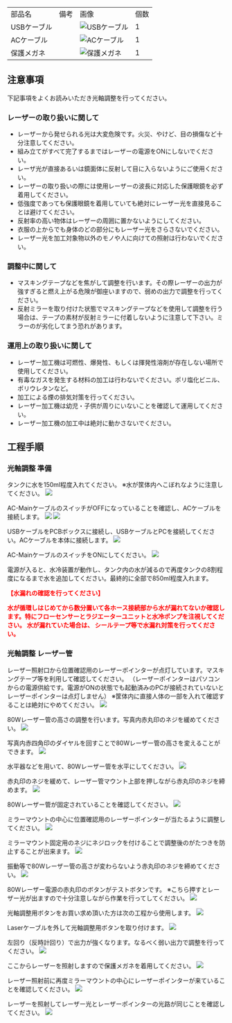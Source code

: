<table class="packing-list">
    <tbody>
        <tr>
            <td>部品名</td>
            <td>備考</td>
            <td class="packing-img">画像</td>
            <td>個数</td>
        </tr>
        <tr>
            <td>USBケーブル</td>
            <td></td>
            <td><img src="./images/packing/105.jpg" alt="USBケーブル"/></td>
            <td>1</td>
        </tr>
        <tr>
            <td>ACケーブル</td>
            <td></td>
            <td><img src="./images/packing/107.jpg" alt="ACケーブル"/></td>
            <td>1</td>
        </tr>
        <tr>
            <td>保護メガネ</td>
            <td></td>
            <td><img src="./images/packing/118.jpg" alt="保護メガネ"/></td>
            <td>1</td>
        </tr>
    </tbody>
</table>

## 注意事項

下記事項をよくお読みいただき光軸調整を行ってください。

### レーザーの取り扱いに関して
- レーザーから発せられる光は大変危険です。火災、やけど、目の損傷など十分注意してください。
- 組み立てがすべて完了するまではレーザーの電源をONにしないでください。
- レーザ光が直接あるいは鏡面体に反射して目に入らないようにご使用ください。
- レーザーの取り扱いの際には使用レーザーの波長に対応した保護眼鏡を必ず着用してください。
- 低強度であっても保護眼鏡を着用していても絶対にレーザー光を直接見ることは避けてください。
- 反射率の高い物体はレーザーの周囲に置かないようにしてください。
- 衣服の上からでも身体のどの部分にもレーザー光をさらさないでください。
- レーザー光を加工対象物以外のモノや人に向けての照射は行わないでください。

### 調整中に関して
- マスキングテープなどを焦がして調整を行います。その際レーザーの出力が強すぎると燃え上がる危険が御座いますので、弱めの出力で調整を行ってください。
- 反射ミラーを取り付けた状態でマスキングテープなどを使用して調整を行う場合は、テープの素材が反射ミラーに付着しないように注意して下さい。ミラーのが劣化してまう恐れがあります。

### 運用上の取り扱いに関して
- レーザー加工機は可燃性、爆発性、もしくは揮発性溶剤が存在しない場所で使用してください。
- 有毒なガスを発生する材料の加工は行わないでください。ポリ塩化ビニル、ポリウレタンなど。
- 加工による煙の排気対策を行ってください。
- レーザー加工機は幼児・子供が周りにいないことを確認して運用してください。
- レーザー加工機の加工中は絶対に動かさないでください。

## 工程手順

### 光軸調整 準備

タンクに水を150ml程度入れてください。
※水が筐体内へこぼれなように注意してください。
<img src="./images/030/IMG_2106.jpg"/>

AC-MainケーブルのスイッチがOFFになっていることを確認し、ACケーブルを接続します。
<img src="./images/030/IMG_2101.jpg"/>
<img src="./images/030/IMG_2103.jpg"/>

USBケーブルをPCBボックスに接続し、USBケーブルとPCを接続してください。ACケーブルを本体に接続します。
<img src="./images/030/007-1.jpg"/>

AC-MainケーブルのスイッチをONにしてください。
<img src="./images/030/IMG_2102.jpg"/>

電源が入ると、水冷装置が動作し、タンク内の水が減るので再度タンクの8割程度になるまで水を追加してください。最終的に全部で850ml程度入れます。

<font color="Red">**【水漏れの確認を行ってください】**</font>

<font color="Red">**水が循環しはじめてから数分置いて各ホース接続部から水が漏れてないか確認します。特にフローセンサーとラジエーターユニットと水冷ポンプを注視してください。 水が漏れていた場合は、 シールテープ等で水漏れ対策を行ってください。**</font>

### 光軸調整 レーザー管

レーザー照射口から位置確認用のレーザーポインターが点灯しています。マスキングテープ等を利用して確認してください。 （レーザーポインターはパソコンからの電源供給です。電源がONの状態でも起動済みのPCが接続されていないとレーザーポインターは点灯しません） ※筐体内に直接人体の一部を入れて確認することは絶対にやめてください。
<img src="./images/030/005.jpg"/>

80Wレーザー管の高さの調整を行います。写真内赤丸印のネジを緩めてください。
<img src="./images/030/006.jpg"/>

写真内赤四角印のダイヤルを回すことで80Wレーザー管の高さを変えることができます。
<img src="./images/030/007.jpg"/>

水平器などを用いて、80Wレーザー管を水平にしてください。
<img src="./images/030/008.jpg"/>

赤丸印のネジを緩めて、レーザー管マウント上部を押しながら赤丸印のネジを締めます。
<img src="./images/030/009.jpg"/>

80Wレーザー管が固定されていることを確認してください。
<img src="./images/030/010.jpg"/>

ミラーマウントの中心に位置確認用のレーザーポインターが当たるように調整してください。
<img src="./images/030/011.jpg"/>

ミラーマウント固定用のネジにネジロックを付けることで調整後のがたつきを防止することが出来ます。
<img src="./images/030/012.jpg"/>

振動等で80Wレーザー管の高さが変わらないよう赤丸印のネジを締めてください。
<img src="./images/030/013.jpg"/>

80Wレーザー電源の赤丸印のボタンがテストボタンです。
※こちら押すとレーザー光が出ますので十分注意しながら作業を行ってしてください。
<img src="./images/030/014.jpg"/>

光軸調整用ボタンをお買い求め頂いた方は次の工程から使用します。
<img src="./images/030/015.jpg"/>

Laserケーブルを外して光軸調整用ボタンを取り付けます。
<img src="./images/030/016.jpg"/>

左回り（反時計回り）で出力が強くなります。なるべく弱い出力で調整を行ってください。
<img src="./images/030/017.jpg"/>

ここからレーザーを照射しますので保護メガネを着用してください。
<img src="./images/030/018.jpg"/>

レーザー照射前に再度ミラーマウントの中心にレーザーポインターが来ていることを確認してください。
<img src="./images/030/019.jpg"/>

レーザーを照射してレーザー光とレーザーポインターの光路が同じことを確認してください。
<img src="./images/030/020.jpg"/>
